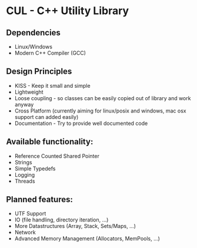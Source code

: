 CUL - C++ Utility Library 
==========================

Dependencies
--------------------------
* Linux/Windows
* Modern C++ Compiler (GCC)


Design Principles
--------------------------
* KISS - Keep it small and simple
* Lightweight
* Loose coupling - so classes can be easily copied out of library and work anyway
* Cross Platform (currently aiming for linux/posix and windows, mac osx support can added easily)
* Documentation - Try to provide well documented code


Available functionality:
-----------------------------------

* Reference Counted Shared Pointer
* Strings
* Simple Typedefs
* Logging
* Threads

Planned features:
------------------------------------
* UTF Support
* IO (file handling, directory iteration, ...)
* More Datastructures (Array, Stack, Sets/Maps, ...)
* Network
* Advanced Memory Management (Allocators, MemPools, ...)
 
